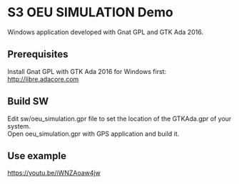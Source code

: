 S3 OEU SIMULATION Demo
=======================

Windows application developed with Gnat GPL and GTK Ada 2016. 

Prerequisites
--------------
Install Gnat GPL with GTK Ada 2016 for Windows first:
    http://libre.adacore.com


Build SW
--------  
Edit sw/oeu_simulation.gpr file to set the location of the GTKAda.gpr of your system.  
Open oeu_simulation.gpr with GPS application and build it.

Use example
------------  
https://youtu.be/iWNZAoaw4jw

